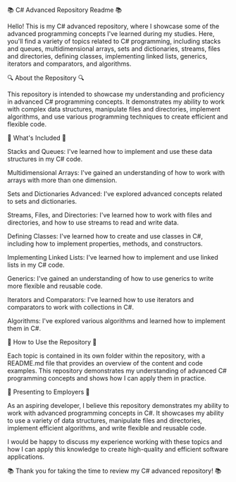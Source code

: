 📚 C# Advanced Repository Readme 📚

Hello! This is my C# advanced repository, where I showcase some of the advanced programming concepts I've learned during my studies. Here, you'll find a variety of topics related to C# programming, including stacks and queues, multidimensional arrays, sets and dictionaries, streams, files and directories, defining classes, implementing linked lists, generics, iterators and comparators, and algorithms.

🔍 About the Repository 🔍

This repository is intended to showcase my understanding and proficiency in advanced C# programming concepts. It demonstrates my ability to work with complex data structures, manipulate files and directories, implement algorithms, and use various programming techniques to create efficient and flexible code.

📝 What's Included 📝

Stacks and Queues: I've learned how to implement and use these data structures in my C# code.

Multidimensional Arrays: I've gained an understanding of how to work with arrays with more than one dimension.

Sets and Dictionaries Advanced: I've explored advanced concepts related to sets and dictionaries.

Streams, Files, and Directories: I've learned how to work with files and directories, and how to use streams to read and write data.

Defining Classes: I've learned how to create and use classes in C#, including how to implement properties, methods, and constructors.

Implementing Linked Lists: I've learned how to implement and use linked lists in my C# code.

Generics: I've gained an understanding of how to use generics to write more flexible and reusable code.

Iterators and Comparators: I've learned how to use iterators and comparators to work with collections in C#.

Algorithms: I've explored various algorithms and learned how to implement them in C#.

📌 How to Use the Repository 📌

Each topic is contained in its own folder within the repository, with a README.md file that provides an overview of the content and code examples. This repository demonstrates my understanding of advanced C# programming concepts and shows how I can apply them in practice.

💼 Presenting to Employers 💼

As an aspiring developer, I believe this repository demonstrates my ability to work with advanced programming concepts in C#. It showcases my ability to use a variety of data structures, manipulate files and directories, implement efficient algorithms, and write flexible and reusable code.

I would be happy to discuss my experience working with these topics and how I can apply this knowledge to create high-quality and efficient software applications.

📚 Thank you for taking the time to review my C# advanced repository! 📚
